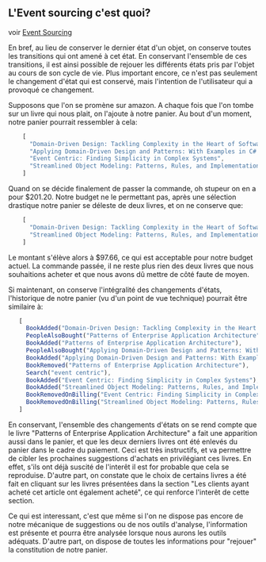 ## L'Event sourcing c'est quoi?

voir [Event Sourcing](event-sourcing]:http://martinfowler.com/eaaDev/EventSourcing.html)


En bref, au lieu de conserver le dernier état d'un objet, on conserve toutes les transitions qui ont amené à cet état.
En conservant l'ensemble de ces transitions, il est ainsi possible de rejouer les différents états pris par l'objet 
au cours de son cycle de vie. Plus important encore, ce n'est pas seulement le changement d'état qui est
conservé, mais l'intention de l'utilisateur qui a provoqué ce changement.

Supposons que l'on se promène sur amazon. A chaque fois que l'on tombe sur un livre qui nous plait, on l'ajoute à notre
panier.
Au bout d'un moment, notre panier pourrait ressembler à cela:

```javascript
    [
      "Domain-Driven Design: Tackling Complexity in the Heart of Software",
      "Applying Domain-Driven Design and Patterns: With Examples in C# and .NET",
      "Event Centric: Finding Simplicity in Complex Systems",
      "Streamlined Object Modeling: Patterns, Rules, and Implementation"
    ]
```

Quand on se décide finalement de passer la commande, oh stupeur on en a pour $201.20. Notre budget ne le permettant pas, 
après une sélection drastique notre panier se déleste de deux livres, et on ne conserve que:

```javascript
    [
      "Domain-Driven Design: Tackling Complexity in the Heart of Software",
      "Streamlined Object Modeling: Patterns, Rules, and Implementation"
    ]
```

Le montant s'élève alors à $97.66, ce qui est acceptable pour notre budget actuel. La commande passée, il ne reste plus rien
des deux livres que nous souhaitions acheter et que nous avons dû mettre de côté faute de moyen.

Si maintenant, on conserve l'intégralité des changements d'états, l'historique de notre panier (vu d'un point de vue technique)
pourrait être similaire à:

```javascript
   [
     BookAdded("Domain-Driven Design: Tackling Complexity in the Heart of Software"),
     PeopleAlsoBought("Patterns of Enterprise Application Architecture"),
     BookAdded("Patterns of Enterprise Application Architecture"),
     PeopleAlsoBought("Applying Domain-Driven Design and Patterns: With Examples in C# and .NET"),
     BookAdded("Applying Domain-Driven Design and Patterns: With Examples in C# and .NET"),
     BookRemoved("Patterns of Enterprise Application Architecture"),
     Search("event centric"),
     BookAdded("Event Centric: Finding Simplicity in Complex Systems"),
     BookAdded("Streamlined Object Modeling: Patterns, Rules, and Implementation"),
     BookRemovedOnBilling("Event Centric: Finding Simplicity in Complex Systems"),
     BookRemovedOnBilling("Streamlined Object Modeling: Patterns, Rules, and Implementation")
   ]
```

En conservant, l'ensemble des changements d'états on se rend compte que le livre 
"Patterns of Enterprise Application Architecture" a fait une apparition aussi dans le panier, et que les deux
derniers livres ont été enlevés du panier dans le cadre du paiement. Ceci est très instructifs, et va permettre
de cibler les prochaines suggestions d'achats en privilégiant ces livres. En effet, s'ils ont déjà suscité de l'interêt
il est for probable que cela se reproduise. D'autre part, on constate que le choix de certains livres a été fait
en cliquant sur les livres présentées dans la section "Les clients ayant acheté cet article ont également acheté",
ce qui renforce l'interêt de cette section.

Ce qui est interessant, c'est que même si l'on ne dispose pas encore de notre mécanique de suggestions ou de nos
outils d'analyse, l'information est présente et pourra être analysée lorsque nous aurons les outils adéquats.
D'autre part, on dispose de toutes les informations pour "rejouer" la constitution de notre panier.

